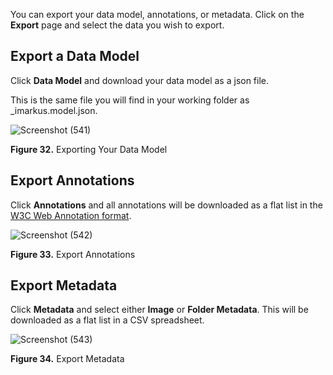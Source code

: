 You can export your data model, annotations, or metadata. Click on the **Export** page and select the data you wish to export.

## Export a Data Model

Click **Data Model** and download your data model as a json file. 

This is the same file you will find in your working folder as _imarkus.model.json.

![Screenshot (541)](https://github.com/rsimon/immarkus/assets/128056738/cf611982-8e45-4721-be02-36d4e5f4228e)

**Figure 32.** Exporting Your Data Model

## Export Annotations

Click **Annotations** and all annotations will be downloaded as a flat list in the [W3C Web Annotation format](https://www.w3.org/TR/annotation-model/).

![Screenshot (542)](https://github.com/rsimon/immarkus/assets/128056738/1bb83de8-fd9a-4af0-bbe0-115fd3f36423)

**Figure 33.** Export Annotations

## Export Metadata

Click **Metadata** and select either **Image** or **Folder Metadata**. This will be downloaded as a flat list in a CSV spreadsheet. 

![Screenshot (543)](https://github.com/rsimon/immarkus/assets/128056738/d0f73c09-ae52-4e7f-bdaa-5ded9bae9d64)

**Figure 34.** Export Metadata
